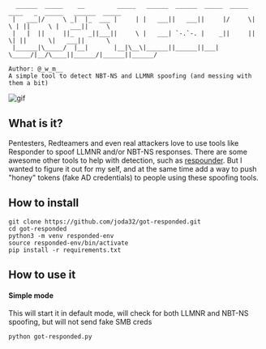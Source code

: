 ```
  ______  _____    __         _____   ______  ______  _____  _____  ____   _  _____   ______  _____   
 |   ___|/     \ _|  |_  ___ |     | |   ___||   ___||     |/     \|    \ | ||     \ |   ___||     \  
 |   |  ||     ||_    _||___||     \ |   ___| `-.`-. |    _||     ||     \| ||      \|   ___||      \ 
 |______|\_____/  |__|       |__|\__\|______||______||___|  \_____/|__/\____||______/|______||______/
 
Author: @_w_m__   
A simple tool to detect NBT-NS and LLMNR spoofing (and messing with them a bit)
```
![gif](https://i.imgur.com/myBGqLz.gif)

## What is it?
Pentesters, Redteamers and even real attackers love to use tools like Responder to spoof LLMNR and/or NBT-NS responses. There are some awesome other tools to help with detection, such as [respounder](https://github.com/codeexpress/respounder). But I wanted to figure it out for my self, and at the same time add a way to push "honey" tokens (fake AD credentials) to people using these spoofing tools.

## How to install
```
git clone https://github.com/joda32/got-responded.git
cd got-responded
python3 -m venv responded-env
source responded-env/bin/activate
pip install -r requirements.txt
```
## How to use it

#### Simple mode
This will start it in default mode, will check for both LLMNR and NBT-NS spoofing, but will not send fake SMB creds
``` 
python got-responded.py
```
